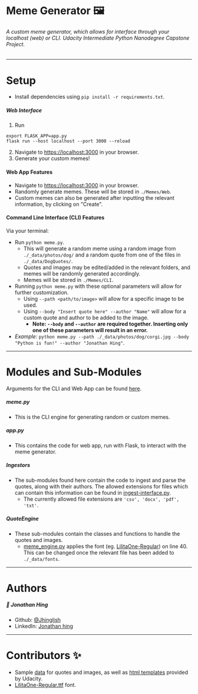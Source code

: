 # Meme Generator :framed_picture:

###### A custom meme generator, which allows for interface through your localhost (web) or CLI. Udacity Intermediate Python Nanodegree Capstone Project.

_____

# Setup
- Install dependencies using `pip install -r requirements.txt`.

##### Web Interface
1. Run 
```
export FLASK_APP=app.py
flask run --host localhost --port 3000 --reload
```
2. Navigate to [https://localhost:3000](https://localhost:3000) in your browser.
3. Generate your custom memes!

#### Web App Features
- Navigate to [https://localhost:3000](https://localhost:3000) in your browser.
- Randomly generate memes. These will be stored in `./Memes/Web`.
- Custom memes can also be generated after inputting the relevant information, by clicking on "Create".

#### Command Line Interface (CLI) Features
Via your terminal: 
- Run `python meme.py`.
  - This will generate a random meme using a random image from `./_data/photos/dog/` and a random quote from one of the files in `./_data/DogQuotes/`.
  - Quotes and images may be edited/added in the relevant folders, and memes will be randomly generated accordingly.
  - Memes will be stored in `./Memes/CLI`.
- Running `python meme.py` with these optional parameters will allow for further customization.
  - Using `--path <path/to/image>` will allow for a specific image to be used.
  - Using `--body "Insert quote here" --author "Name"` will allow for a custom quote and author to be added to the image.
    - **Note: `--body` and `--author` are required together. Inserting only one of these parameters will result in an error.**
- *Example:* `python meme.py --path ./_data/photos/dog/corgi.jpg --body "Python is fun!" --author "Jonathan Hing"`.

_____

# Modules and Sub-Modules
Arguments for the CLI and Web App can be found [here](#Setup).

##### meme.py
- This is the CLI engine for generating random or custom memes.

##### app.py
- This contains the code for web app, run with Flask, to interact with the meme generator. 

##### Ingestors
- The sub-modules found here contain the code to ingest and parse the quotes, along with their authors. The allowed extensions for files which can contain this information can be found in [ingest-interface.py](./QuoteEngine/ingest_interface.py).
  - The currently allowed file extensions are `'csv', 'docx', 'pdf', 'txt'`.

##### QuoteEngine
- These sub-modules contain the classes and functions to handle the quotes and images.
  - [meme_engine.py](./QuoteEngine/meme_engine.py) applies the font (eg. [LilitaOne-Regular](./_data/fonts/LilitaOne-Regular.ttf)) on line 40. This can be changed once the relevant file has been added to `./_data/fonts`.

_____

# Authors
##### :bust_in_silhouette: Jonathan Hing
- Github: [@Jhinglish](https://github.com/jhinglish)
- LinkedIn: [Jonathan hing](https://www.linkedin.com/in/jonathan-hing-87693665)

_____

# Contributors :sparkles:

- Sample [data](./_data) for quotes and images, as well as [html templates](./templates) provided by Udacity.
- [LilitaOne-Regular.ttf](https://fonts.google.com/specimen/Lilita+One) font.
